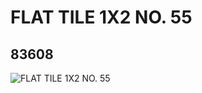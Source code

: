 # FLAT TILE 1X2 NO. 55
## 83608
![FLAT TILE 1X2 NO. 55](https://lc-www-live-s.legocdn.com/media/bricks/5/2/4119410.jpg)